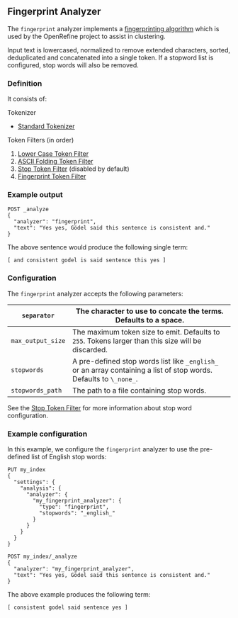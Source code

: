 ## Fingerprint Analyzer

The `fingerprint` analyzer implements a [fingerprinting algorithm](https://github.com/OpenRefine/OpenRefine/wiki/Clustering-In-Depth#fingerprint) which is used by the OpenRefine project to assist in clustering.

Input text is lowercased, normalized to remove extended characters, sorted, deduplicated and concatenated into a single token. If a stopword list is configured, stop words will also be removed.

### Definition

It consists of:

Tokenizer 
    

  * [Standard Tokenizer](analysis-standard-tokenizer.html)



Token Filters (in order) 
    

  1. [Lower Case Token Filter](analysis-lowercase-tokenfilter.html)
  2. [ASCII Folding Token Filter](analysis-asciifolding-tokenfilter.html)
  3. [Stop Token Filter](analysis-stop-tokenfilter.html) (disabled by default) 
  4. [Fingerprint Token Filter](analysis-fingerprint-tokenfilter.html)



### Example output
    
    
    POST _analyze
    {
      "analyzer": "fingerprint",
      "text": "Yes yes, Gödel said this sentence is consistent and."
    }

The above sentence would produce the following single term:
    
    
    [ and consistent godel is said sentence this yes ]

### Configuration

The `fingerprint` analyzer accepts the following parameters:

`separator`| The character to use to concate the terms. Defaults to a space.     
---|---    
`max_output_size`| The maximum token size to emit. Defaults to `255`. Tokens larger than this size will be discarded.     
`stopwords`| A pre-defined stop words list like `_english_` or an array containing a list of stop words. Defaults to `\_none_`.     
`stopwords_path`| The path to a file containing stop words.   
  
See the [Stop Token Filter](analysis-stop-tokenfilter.html) for more information about stop word configuration.

### Example configuration

In this example, we configure the `fingerprint` analyzer to use the pre-defined list of English stop words:
    
    
    PUT my_index
    {
      "settings": {
        "analysis": {
          "analyzer": {
            "my_fingerprint_analyzer": {
              "type": "fingerprint",
              "stopwords": "_english_"
            }
          }
        }
      }
    }
    
    POST my_index/_analyze
    {
      "analyzer": "my_fingerprint_analyzer",
      "text": "Yes yes, Gödel said this sentence is consistent and."
    }

The above example produces the following term:
    
    
    [ consistent godel said sentence yes ]
